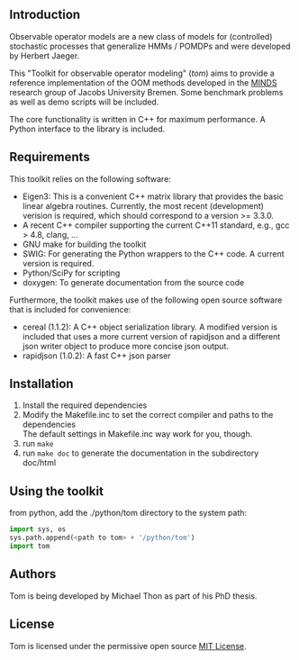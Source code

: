 Introduction
------------

Observable operator models are a new class of models for (controlled) stochastic processes that generalize HMMs / POMDPs and were developed by Herbert Jaeger.

This "Toolkit for observable operator modeling" (*tom*) aims to provide a reference implementation of the OOM methods developed in the [MINDS](minds.jacobs-university.de) research group of Jacobs University Bremen. Some benchmark problems as well as demo scripts will be included.

The core functionality is written in C++ for maximum performance. A Python interface to the library is included.

Requirements
------------

This toolkit relies on the following software:

- Eigen3: This is a convenient C++ matrix library that provides the basic
    linear algebra routines. Currently, the most recent (development) verision is required, which
    should correspond to a version >= 3.3.0.
- A recent C++ compiler supporting the current C++11 standard, e.g., gcc > 4.8, clang, ...
- GNU make for building the toolkit
- SWIG: For generating the Python wrappers to the C++ code. A current version is required.
- Python/SciPy for scripting
- doxygen: To generate documentation from the source code

Furthermore, the toolkit makes use of the following open source software that is included for convenience:

- cereal (1.1.2): A C++ object serialization library. A modified version is included that uses a more current version
    of rapidjson and a different json writer object to produce more concise json output.
- rapidjson (1.0.2): A fast C++ json parser

Installation
------------

1. Install the required dependencies
2. Modify the Makefile.inc to set the correct compiler and paths to the dependencies  
   The default settings in Makefile.inc way work for you, though.
3. run `make`
4. run `make doc` to generate the documentation in the subdirectory doc/html

Using the toolkit
-----------------

from python, add the ./python/tom directory to the system path:
```python
import sys, os
sys.path.append(<path to tom> + '/python/tom')
import tom
```

Authors
-------

Tom is being developed by Michael Thon as part of his PhD thesis.

License
-------

Tom is licensed under the permissive open source [MIT License](http://opensource.org/licenses/MIT).

